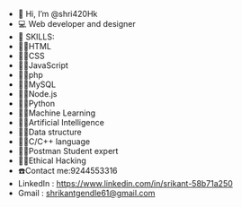 - 👋 Hi, I’m @shri420Hk
- 💻 Web developer and designer
- 🏫 SKILLS:
- 🧑‍🎓HTML
- 🧑‍🎓CSS
- 🧑‍🎓JavaScript
- 🧑‍🎓php
- 🧑‍🎓MySQL
- 🧑‍🎓Node.js
- 🧑‍🎓Python
- 🧑‍🎓Machine Learning
- 🧑‍🎓Artificial Intelligence
- 🧑‍🎓Data structure
- 🧑‍🎓C/C++ language
- 🧑‍🎓Postman Student expert
- 🧑‍🎓Ethical Hacking
- ☎️Contact me:9244553316
- LinkedIn : https://www.linkedin.com/in/srikant-58b71a250
- Gmail : shrikantgendle61@gmail.com
